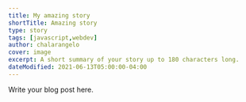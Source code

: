 ```yaml
---
title: My amazing story
shortTitle: Amazing story
type: story
tags: [javascript,webdev]
author: chalarangelo
cover: image
excerpt: A short summary of your story up to 180 characters long.
dateModified: 2021-06-13T05:00:00-04:00
---
```


Write your blog post here.
